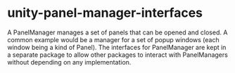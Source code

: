 # unity-panel-manager-interfaces
A PanelManager manages a set of panels that can be opened and closed. A common example would be a manager for a set of popup windows (each window being a kind of Panel). The interfaces for PanelManager are kept in a separate package to allow other packages to interact with PanelManagers without depending on any implementation.
